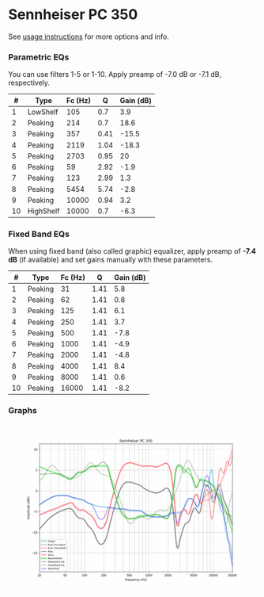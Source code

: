 # Sennheiser PC 350
See [usage instructions](https://github.com/jaakkopasanen/AutoEq#usage) for more options and info.

### Parametric EQs
You can use filters 1-5 or 1-10. Apply preamp of -7.0 dB or -7.1 dB, respectively.

|   # | Type      |   Fc (Hz) |    Q |   Gain (dB) |
|-----|-----------|-----------|------|-------------|
|   1 | LowShelf  |       105 | 0.7  |         3.9 |
|   2 | Peaking   |       214 | 0.7  |        18.6 |
|   3 | Peaking   |       357 | 0.41 |       -15.5 |
|   4 | Peaking   |      2119 | 1.04 |       -18.3 |
|   5 | Peaking   |      2703 | 0.95 |        20   |
|   6 | Peaking   |        59 | 2.92 |        -1.9 |
|   7 | Peaking   |       123 | 2.99 |         1.3 |
|   8 | Peaking   |      5454 | 5.74 |        -2.8 |
|   9 | Peaking   |     10000 | 0.94 |         3.2 |
|  10 | HighShelf |     10000 | 0.7  |        -6.3 |

### Fixed Band EQs
When using fixed band (also called graphic) equalizer, apply preamp of **-7.4 dB** (if available) and set gains manually with these parameters.

|   # | Type    |   Fc (Hz) |    Q |   Gain (dB) |
|-----|---------|-----------|------|-------------|
|   1 | Peaking |        31 | 1.41 |         5.8 |
|   2 | Peaking |        62 | 1.41 |         0.8 |
|   3 | Peaking |       125 | 1.41 |         6.1 |
|   4 | Peaking |       250 | 1.41 |         3.7 |
|   5 | Peaking |       500 | 1.41 |        -7.8 |
|   6 | Peaking |      1000 | 1.41 |        -4.9 |
|   7 | Peaking |      2000 | 1.41 |        -4.8 |
|   8 | Peaking |      4000 | 1.41 |         8.4 |
|   9 | Peaking |      8000 | 1.41 |         0.6 |
|  10 | Peaking |     16000 | 1.41 |        -8.2 |

### Graphs
![](./Sennheiser%20PC%20350.png)
